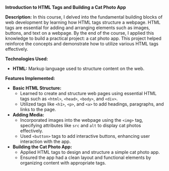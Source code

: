 <p><strong>Introduction to HTML Tags and Building a Cat Photo App</strong></p>

<p><strong>Description:</strong>  
In this course, I delved into the fundamental building blocks of web development by learning how HTML tags structure a webpage. HTML tags are essential for adding and arranging elements such as images, buttons, and text on a webpage. By the end of the course, I applied this knowledge to build a practical project: a cat photo app. This project helped reinforce the concepts and demonstrate how to utilize various HTML tags effectively.</p>

<p><strong>Technologies Used:</strong></p>
<ul>
  <li><strong>HTML:</strong> Markup language used to structure content on the web.</li>
</ul>

<p><strong>Features Implemented:</strong></p>
<ul>
  <li><strong>Basic HTML Structure:</strong>
    <ul>
      <li>Learned to create and structure web pages using essential HTML tags such as <code>&lt;html&gt;</code>, <code>&lt;head&gt;</code>, <code>&lt;body&gt;</code>, and <code>&lt;div&gt;</code>.</li>
      <li>Utilized tags like <code>&lt;h1&gt;</code>, <code>&lt;p&gt;</code>, and <code>&lt;a&gt;</code> to add headings, paragraphs, and links to the page.</li>
    </ul>
  </li>
  <li><strong>Adding Media:</strong>
    <ul>
      <li>Incorporated images into the webpage using the <code>&lt;img&gt;</code> tag, specifying attributes like <code>src</code> and <code>alt</code> to display cat photos effectively.</li>
      <li>Used <code>&lt;button&gt;</code> tags to add interactive buttons, enhancing user interaction with the app.</li>
    </ul>
  </li>
  <li><strong>Building the Cat Photo App:</strong>
    <ul>
      <li>Applied HTML tags to design and structure a simple cat photo app.</li>
      <li>Ensured the app had a clean layout and functional elements by organizing content with appropriate tags.</li>
    </ul>
  </li>
</ul>
